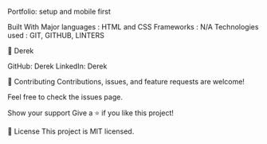Portfolio: setup and mobile first

Built With
Major languages : HTML and CSS Frameworks : N/A Technologies used : GIT, GITHUB, LINTERS

👤 Derek

GitHub: Derek LinkedIn: Derek

🤝 Contributing
Contributions, issues, and feature requests are welcome!

Feel free to check the issues page.

Show your support Give a ⭐ if you like this project!

📝 License
This project is MIT licensed.
